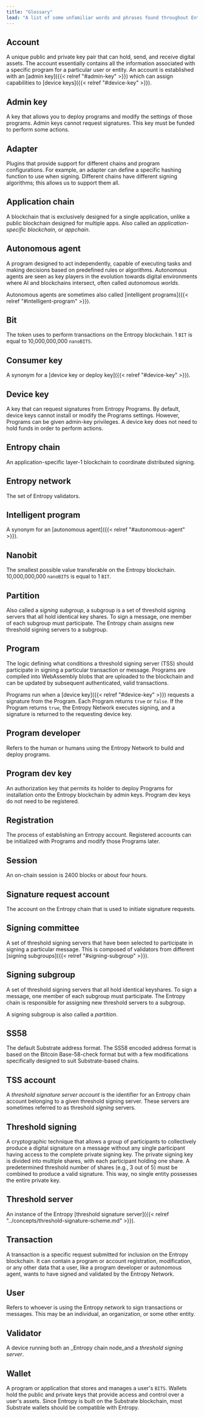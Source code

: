 ```yaml
---
title: "Glossary"
lead: "A list of some unfamiliar words and phrases found throughout Entropy documentation."
---
```


## Account

A unique public and private key pair that can hold, send, and receive digital assets. The account essentially contains all the information associated with a specific program for a particular user or entity. An account is established with an [admin key]({{< relref "#admin-key" >}}) which can assign capabilities to [device keys]({{< relref "#device-key" >}}).

## Admin key

A key that allows you to deploy programs and modify the settings of those programs. Admin keys cannot request signatures. This key must be funded to perform some actions.

## Adapter

Plugins that provide support for different chains and program configurations. For example, an adapter can define a specific hashing function to use when signing. Different chains have different signing algorithms; this allows us to support them all.

## Application chain

A blockchain that is exclusively designed for a single application, unlike a public blockchain designed for multiple apps. Also called an _application-specific blockchain_, or _appchain_.

## Autonomous agent

A program designed to act independently, capable of executing tasks and making decisions based on predefined rules or algorithms. Autonomous agents are seen as key players in the evolution towards digital environments where AI and blockchains intersect, often called _autonomous worlds_.

Autonomous agents are sometimes also called [intelligent programs]({{< relref "#intelligent-program" >}}).

## Bit

The token uses to perform transactions on the Entropy blockchain. 1 `BIT` is equal to 10,000,000,000 `nanoBITS`.

## Consumer key

A synonym for a [device key or deploy key]({{< relref "#device-key" >}}).

## Device key

A key that can request signatures from Entropy Programs. By default, device keys cannot install or modify the Programs settings. However, Programs can be given admin-key privileges. A device key does not need to hold funds in order to perform actions.

## Entropy chain

An application-specific layer-1 blockchain to coordinate distributed signing.

## Entropy network

The set of Entropy validators.

## Intelligent program

A synonym for an [autonomous agent]({{< relref "#autonomous-agent" >}}).

## Nanobit

The smallest possible value transferable on the Entropy blockchain. 10,000,000,000 `nanoBITS` is equal to 1 `BIT`.

## Partition

Also called a _signing subgroup_, a subgroup is a set of threshold signing servers that all hold identical key shares. To sign a message, one member of each subgroup must participate. The Entropy chain assigns new threshold signing servers to a subgroup.

## Program

The logic defining what conditions a threshold signing server (TSS) should participate in signing a particular transaction or message. Programs are compiled into WebAssembly blobs that are uploaded to the blockchain and can be updated by subsequent authenticated, valid transactions.

Programs run when a [device key]({{< relref "#device-key" >}}) requests a signature from the Program. Each Program returns `true` or `false`. If the Program returns `true`, the Entropy Network executes signing, and a signature is returned to the requesting device key.

## Program developer

Refers to the human or humans using the Entropy Network to build and deploy programs.

## Program dev key

An authorization key that permits its holder to deploy Programs for installation onto the Entropy blockchain by admin keys. Program dev keys do not need to be registered.

## Registration

The process of establishing an Entropy account. Registered accounts can be initialized with Programs and modify those Programs later.

## Session

An on-chain session is 2400 blocks or about four hours.

## Signature request account

The account on the Entropy chain that is used to initiate signature requests.

## Signing committee

A set of threshold signing servers that have been selected to participate in signing a particular message. This is composed of validators from different [signing subgroups]({{< relref "#signing-subgroup" >}}).

## Signing subgroup

A set of threshold signing servers that all hold identical keyshares. To sign a message, one member of each subgroup must participate. The Entropy chain is responsible for assigning new threshold servers to a subgroup.

A signing subgroup is also called a _partition_.

## SS58

The default Substrate address format. The SS58 encoded address format is based on the Bitcoin Base-58-check format but with a few modifications specifically designed to suit Substrate-based chains.

## TSS account

A _threshold signature server account_ is the identifier for an Entropy chain account belonging to a given threshold signing server. These servers are sometimes referred to as threshold _signing_ servers.

## Threshold signing

A cryptographic technique that allows a group of participants to collectively produce a digital signature on a message without any single participant having access to the complete private signing key. The private signing key is divided into multiple shares, with each participant holding one share. A predetermined threshold number of shares (e.g., 3 out of 5) must be combined to produce a valid signature. This way, no single entity possesses the entire private key.

## Threshold server

An instance of the Entropy [threshold signature server]({{< relref "../concepts/threshold-signature-scheme.md" >}}).

## Transaction

A transaction is a specific request submitted for inclusion on the Entropy blockchain. It can contain a program or account registration, modification, or any other data that a user, like a program developer or autonomous agent, wants to have signed and validated by the Entropy Network.

## User

Refers to whoever is using the Entropy network to sign transactions or messages. This may be an individual, an organization, or some other entity.

## Validator

A device running both an _Entropy chain node_and a _threshold signing server_.

## Wallet

A program or application that stores and manages a user's `BITS`. Wallets hold the public and private keys that provide access and control over a user's assets. Since Entropy is built on the Substrate blockchain, most Substrate wallets should be compatible with Entropy.
